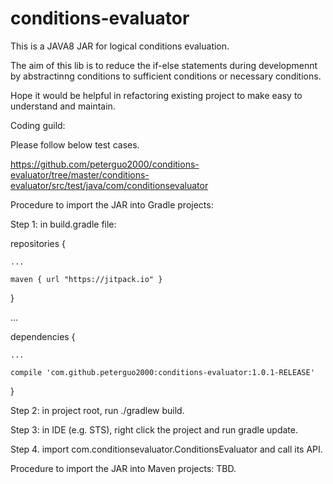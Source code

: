 # conditions-evaluator
This is a JAVA8 JAR for logical conditions evaluation.

The aim of this lib is to reduce the if-else statements during developmennt by abstractinng conditions to sufficient conditions or necessary conditions. 

Hope it would be helpful in refactoring existing project to make easy to understand and maintain.

Coding guild:

Please follow below test cases.

https://github.com/peterguo2000/conditions-evaluator/tree/master/conditions-evaluator/src/test/java/com/conditionsevaluator


Procedure to import the JAR into Gradle projects:

Step 1: in build.gradle file:

repositories {

    ...
    
    maven { url "https://jitpack.io" }
    
}

...

dependencies {

    ...
    
    compile 'com.github.peterguo2000:conditions-evaluator:1.0.1-RELEASE'
    
}

Step 2: in project root, run ./gradlew build.

Step 3: in IDE (e.g. STS), right click the project and run gradle update.

Step 4. import com.conditionsevaluator.ConditionsEvaluator and call its API.

Procedure to import the JAR into Maven projects: TBD.
